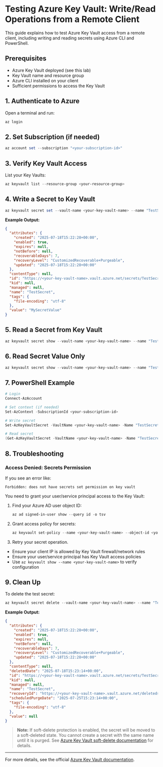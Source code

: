 # Testing Azure Key Vault: Write/Read Operations from a Remote Client

This guide explains how to test Azure Key Vault access from a remote client, including writing and reading secrets using Azure CLI and PowerShell.

## Prerequisites
- Azure Key Vault deployed (see this lab)
- Key Vault name and resource group
- Azure CLI installed on your client
- Sufficient permissions to access the Key Vault

## 1. Authenticate to Azure
Open a terminal and run:
```powershell
az login
```

## 2. Set Subscription (if needed)
```powershell
az account set --subscription "<your-subscription-id>"
```

## 3. Verify Key Vault Access
List your Key Vaults:
```powershell
az keyvault list --resource-group <your-resource-group>
```

## 4. Write a Secret to Key Vault
```powershell
az keyvault secret set --vault-name <your-key-vault-name> --name "TestSecret" --value "MySecretValue"
```

**Example Output:**
```json
{
  "attributes": {
    "created": "2025-07-18T15:22:28+00:00",
    "enabled": true,
    "expires": null,
    "notBefore": null,
    "recoverableDays": 7,
    "recoveryLevel": "CustomizedRecoverable+Purgeable",
    "updated": "2025-07-18T15:22:28+00:00"
  },
  "contentType": null,
  "id": "https://<your-key-vault-name>.vault.azure.net/secrets/TestSecret/<secret-version-id>",
  "kid": null,
  "managed": null,
  "name": "TestSecret",
  "tags": {
    "file-encoding": "utf-8"
  },
  "value": "MySecretValue"
}
```

## 5. Read a Secret from Key Vault
```powershell
az keyvault secret show --vault-name <your-key-vault-name> --name "TestSecret"
```

## 6. Read Secret Value Only
```powershell
az keyvault secret show --vault-name <your-key-vault-name> --name "TestSecret" --query value -o tsv
```

## 7. PowerShell Example
```powershell
# Login
Connect-AzAccount

# Set context (if needed)
Set-AzContext -SubscriptionId <your-subscription-id>

# Write secret
Set-AzKeyVaultSecret -VaultName <your-key-vault-name> -Name "TestSecret" -SecretValue (ConvertTo-SecureString "MySecretValue" -AsPlainText -Force)

# Read secret
(Get-AzKeyVaultSecret -VaultName <your-key-vault-name> -Name "TestSecret").SecretValueText
```

## 8. Troubleshooting
### Access Denied: Secrets Permission
If you see an error like:
```
Forbidden: does not have secrets set permission on key vault
```
You need to grant your user/service principal access to the Key Vault:

1. Find your Azure AD user object ID:
   ```powershell
   az ad signed-in-user show --query id -o tsv
   ```
2. Grant access policy for secrets:
   ```powershell
   az keyvault set-policy --name <your-key-vault-name> --object-id <your-object-id> --secret-permissions get list set delete
   ```
3. Retry your secret operation.

- Ensure your client IP is allowed by Key Vault firewall/network rules
- Ensure your user/service principal has Key Vault access policies
- Use `az keyvault show --name <your-key-vault-name>` to verify configuration

## 9. Clean Up
To delete the test secret:
```powershell
az keyvault secret delete --vault-name <your-key-vault-name> --name "TestSecret"
```

**Example Output:**
```json
{
  "attributes": {
    "created": "2025-07-18T15:22:28+00:00",
    "enabled": true,
    "expires": null,
    "notBefore": null,
    "recoverableDays": 7,
    "recoveryLevel": "CustomizedRecoverable+Purgeable",
    "updated": "2025-07-18T15:22:28+00:00"
  },
  "contentType": null,
  "deletedDate": "2025-07-18T15:23:14+00:00",
  "id": "https://<your-key-vault-name>.vault.azure.net/secrets/TestSecret/<secret-version-id>",
  "kid": null,
  "managed": null,
  "name": "TestSecret",
  "recoveryId": "https://<your-key-vault-name>.vault.azure.net/deletedsecrets/TestSecret",
  "scheduledPurgeDate": "2025-07-25T15:23:14+00:00",
  "tags": {
    "file-encoding": "utf-8"
  },
  "value": null
}
```

> **Note:** If soft-delete protection is enabled, the secret will be moved to a soft-deleted state. You cannot create a secret with the same name until it is purged. See [Azure Key Vault soft-delete documentation](https://learn.microsoft.com/azure/key-vault/general/soft-delete-overview) for details.

---
For more details, see the official [Azure Key Vault documentation](https://learn.microsoft.com/en-us/azure/key-vault/general/overview).
